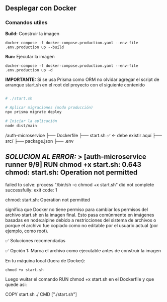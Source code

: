 ## Desplegar con Docker

### Comandos utiles

**Build:** Construir la imagen

```
docker-compose -f docker-compose.production.yaml --env-file .env.production up --build
```

**Run:** Ejecutar la imagen

```
docker-compose -f docker-compose.production.yaml --env-file .env.production up -d
```


**IMPORTANTE:** Si se usa Prisma como ORM no olvidar agregar el script de arranque start.sh en el root del proyecto con el siguiente contenido

```sh

# ./start.sh

# Aplicar migraciones (modo producción)
npx prisma migrate deploy

# Iniciar la aplicación
node dist/main
```

/auth-microservice
├── Dockerfile
├── start.sh        ✅ ← debe existir aquí
├── src/
├── package.json
├── .env


**SOLUCION AL ERROR*:*  > [auth-microservice runner 9/9] RUN chmod +x start.sh:
0.643 chmod: start.sh: Operation not permitted
------
failed to solve: process "/bin/sh -c chmod +x start.sh" did not complete successfully: exit code: 1


chmod: start.sh: Operation not permitted

significa que Docker no tiene permiso para cambiar los permisos del archivo start.sh en la imagen final. Esto pasa comúnmente en imágenes basadas en node:alpine debido a restricciones del sistema de archivos o porque el archivo fue copiado como no editable por el usuario actual (por ejemplo, como root).


✅ Soluciones recomendadas

✅ Opción 1: Marca el archivo como ejecutable antes de construir la imagen

En tu máquina local (fuera de Docker):

```
chmod +x start.sh
```

Luego wuitar el comando RUN chmod +x start.sh en el Dockerfile y que quede asi:

COPY start.sh ./
CMD ["./start.sh"]
